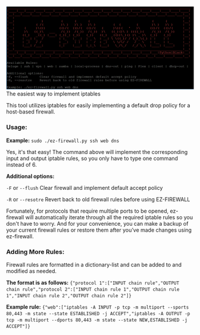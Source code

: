 ![](images/ez-firewall.PNG)
The easiest way to implement iptables

This tool utilizes iptables for easily implementing a default drop policy for a host-based firewall.

### Usage:
**Example:** ```sudo ./ez-firewall.py ssh web dns```

Yes, it's that easy! The command above will implement the corresponding input and output iptable rules, so you only have to type one command instead of 6.

**Additional options:**

```-F``` or ```--flush``` Clear firewall and implement default accept policy

```-R``` or ```--resotre``` Revert back to old firewall rules before using EZ-FIREWALL

Fortunately, for protocols that require multiple ports to be opened, ez-firewall will automatically iterate through all the required iptable rules so you don't have to worry. And for your convenience, you can make a backup of your current firewall rules or restore them after you’ve made changes using ez-firewall.

### Adding More Rules:
Firewall rules are formatted in a dictionary-list and can be added to and modified as needed.

**The format is as follows:** ```{"protocol 1":["INPUT chain rule","OUTPUT chain rule","protocol 2":["INPUT chain rule 1","OUTPUT chain rule 1","INPUT chain rule 2","OUTPUT chain rule 2"]}```

**Example rule:** ```{"web":["iptables -A INPUT -p tcp -m multiport --sports 80,443 -m state --state ESTABLISHED -j ACCEPT","iptables -A OUTPUT -p tcp -m multiport --dports 80,443 -m state --state NEW,ESTABLISHED -j ACCEPT"]}```
